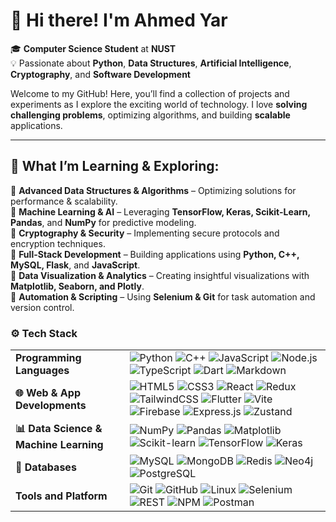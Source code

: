 # 👋 Hi there! I'm Ahmed Yar

🎓 **Computer Science Student** at **NUST**  
💡 Passionate about **Python**, **Data Structures**, **Artificial Intelligence**, **Cryptography**, and **Software Development**

Welcome to my GitHub! Here, you’ll find a collection of projects and experiments as I explore the exciting world of technology. I love **solving challenging problems**, optimizing algorithms, and building **scalable** applications.

---

## 🌱 **What I’m Learning & Exploring:**

🔹 **Advanced Data Structures & Algorithms** – Optimizing solutions for performance & scalability.  
🔹 **Machine Learning & AI** – Leveraging **TensorFlow, Keras, Scikit-Learn, Pandas**, and **NumPy** for predictive modeling.  
🔹 **Cryptography & Security** – Implementing secure protocols and encryption techniques.  
🔹 **Full-Stack Development** – Building applications using **Python, C++, MySQL, Flask**, and **JavaScript**.  
🔹 **Data Visualization & Analytics** – Creating insightful visualizations with **Matplotlib, Seaborn, and Plotly**.  
🔹 **Automation & Scripting** – Using **Selenium & Git** for task automation and version control.

### ⚙️ Tech Stack

<table>
  <tr>
    <td>
    <strong>Programming Languages</strong>
    </td>
    <td>
    <img src="https://img.shields.io/badge/Python-3776AB?style=flat&for-the-badge&logo=python&logoColor=white" alt="Python" />
    <img src="https://img.shields.io/badge/C++-00599C?style=flat&for-the-badge&logo=c%2B%2B&logoColor=white" alt="C++" />
    <img src="https://img.shields.io/badge/JavaScript-F7DF1E?style=flat&for-the-badge&logo=javascript&logoColor=black" alt="JavaScript" />
    <img src="https://img.shields.io/badge/Node.js-339933?style=flat&for-the-badge&logo=node.js&logoColor=white" alt="Node.js" />
    <img src="https://img.shields.io/badge/TypeScript-3178C6?style=flat&for-the-badge&logo=typescript&logoColor=white" alt="TypeScript" />
    <img src="https://img.shields.io/badge/Dart-0175C2?style=flat&for-the-badge&logo=dart&logoColor=white" alt="Dart" />
    <img src="https://img.shields.io/badge/Markdown-000000?style=flat&for-the-badge&logo=markdown&logoColor=white" alt="Markdown" />
    </td>
  </tr>
  <tr>
    <td><strong>🌐 Web & App Developments</strong></td>
    <td>
      <img src="https://img.shields.io/badge/HTML5-E34F26?style=flat&for-the-badge&logo=html5&logoColor=white" alt="HTML5" />
      <img src="https://img.shields.io/badge/CSS3-1572B6?style=flat&for-the-badge&logo=css3&logoColor=white" alt="CSS3" />
      <img src="https://img.shields.io/badge/React-61DAFB?style=flat&for-the-badge&logo=react&logoColor=black" alt="React" />
      <img src="https://img.shields.io/badge/Redux-764ABC?style=flat&for-the-badge&logo=redux&logoColor=white" alt="Redux" />
      <img src="https://img.shields.io/badge/TailwindCSS-06B6D4?style=flat&for-the-badge&logo=tailwindcss&logoColor=white" alt="TailwindCSS" />
      <img src="https://img.shields.io/badge/Flutter-02569B?style=flat&for-the-badge&logo=flutter&logoColor=white" alt="Flutter" />
      <img src="https://img.shields.io/badge/Vite-646CFF?style=flat&for-the-badge&logo=vite&logoColor=white" alt="Vite" />
      <img src="https://img.shields.io/badge/Firebase-FFCA28?style=flat&for-the-badge&logo=firebase&logoColor=black" alt="Firebase" />
      <img src="https://img.shields.io/badge/Express.js-000000?style=flat&for-the-badge&logo=express&logoColor=white" alt="Express.js" />
      <img src="https://img.shields.io/badge/Zustand-000000?style=flat&for-the-badge&logo=zustand&logoColor=white" alt="Zustand" />
    </td>
  </tr>
  <tr>
    <td><strong>📊 Data Science & Machine Learning</strong></td>
    <td>
      <img src="https://img.shields.io/badge/Numpy-013243?style=flat&for-the-badge&logo=numpy&logoColor=white" alt="NumPy" />
      <img src="https://img.shields.io/badge/Pandas-150458?style=flat&for-the-badge&logo=pandas&logoColor=white" alt="Pandas" />
      <img src="https://img.shields.io/badge/Matplotlib-11557c?style=flat&for-the-badge&logo=matplotlib&logoColor=white" alt="Matplotlib" />
      <img src="https://img.shields.io/badge/Scikit--learn-F7931E?style=flat&for-the-badge&logo=scikit-learn&logoColor=white" alt="Scikit-learn" />
      <img src="https://img.shields.io/badge/TensorFlow-FF6F00?flat&=flat&for-the-badge&logo=tensorflow&logoColor=white" alt="TensorFlow" />
      <img src="https://img.shields.io/badge/Keras-D00000?style=flat&for-the-badge&logo=keras&logoColor=white" alt="Keras" />
    </td>
  </tr>
  <tr>
    <td><strong>📁 Databases</strong></td>
    <td>
     <img src="https://img.shields.io/badge/MySQL-4479A1?styleflat&=for-the-badge&logo=mysql&logoColor=white" alt="MySQL" />
      <img src="https://img.shields.io/badge/MongoDB-47A248?style=flat&for-the-badge&logo=mongodb&logoColor=white" alt="MongoDB" />
      <img src="https://img.shields.io/badge/Redis-DC382D?style=flat&for-the-badge&logo=redis&logoColor=white" alt="Redis" />
      <img src="https://img.shields.io/badge/Neo4j-458BCA?style=flat&for-the-badge&logo=neo4j&logoColor=white" alt="Neo4j" />
      <img src="https://img.shields.io/badge/PostgreSQL-4169E1?style=flat&for-the-badge&logo=postgresql&logoColor=white" alt="PostgreSQL" />
    </td>
  </tr>
  <tr>
    <td><strong>Tools and Platform</strong></td>
    <td>
<img src="https://img.shields.io/badge/Git-F05032?styleflat&=for-the-badge&logo=git&logoColor=white" alt="Git" />
<img src="https://img.shields.io/badge/GitHub-100000?style=flat&for-the-badge&logo=github&logoColor=white" alt="GitHub" />
<img src="https://img.shields.io/badge/Linux-FCC624?style=flat&for-the-badge&logo=linux&logoColor=black" alt="Linux" />
<img src="https://img.shields.io/badge/Selenium-43B02A?style=flat&for-the-badge&logo=selenium&logoColor=white" alt="Selenium" />
<img src="https://img.shields.io/badge/REST-000000?style=flat&for-the-badge&logo=rest-api&logoColor=white" alt="REST" />
<img src="https://img.shields.io/badge/NPM-CB3837?style=flat&for-the-badge&logo=npm&logoColor=white" alt="NPM" />
<img src="https://img.shields.io/badge/Postman-FF6C37?style=flat&for-the-badge&logo=postman&logoColor=white" alt="Postman" />
    </td>
  </tr>
</table>
